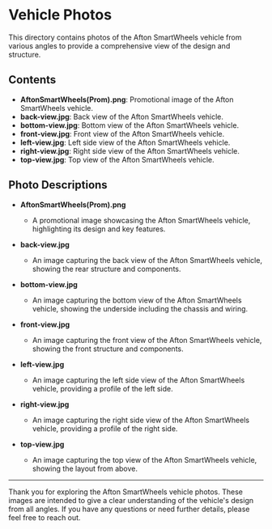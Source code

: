 # Vehicle Photos

This directory contains photos of the Afton SmartWheels vehicle from various angles to provide a comprehensive view of the design and structure.

## Contents

- **AftonSmartWheels(Prom).png**: Promotional image of the Afton SmartWheels vehicle.
- **back-view.jpg**: Back view of the Afton SmartWheels vehicle.
- **bottom-view.jpg**: Bottom view of the Afton SmartWheels vehicle.
- **front-view.jpg**: Front view of the Afton SmartWheels vehicle.
- **left-view.jpg**: Left side view of the Afton SmartWheels vehicle.
- **right-view.jpg**: Right side view of the Afton SmartWheels vehicle.
- **top-view.jpg**: Top view of the Afton SmartWheels vehicle.

## Photo Descriptions

- **AftonSmartWheels(Prom).png**
  - A promotional image showcasing the Afton SmartWheels vehicle, highlighting its design and key features.

- **back-view.jpg**
  - An image capturing the back view of the Afton SmartWheels vehicle, showing the rear structure and components.

- **bottom-view.jpg**
  - An image capturing the bottom view of the Afton SmartWheels vehicle, showing the underside including the chassis and wiring.

- **front-view.jpg**
  - An image capturing the front view of the Afton SmartWheels vehicle, showing the front structure and components.

- **left-view.jpg**
  - An image capturing the left side view of the Afton SmartWheels vehicle, providing a profile of the left side.

- **right-view.jpg**
  - An image capturing the right side view of the Afton SmartWheels vehicle, providing a profile of the right side.

- **top-view.jpg**
  - An image capturing the top view of the Afton SmartWheels vehicle, showing the layout from above.

---

Thank you for exploring the Afton SmartWheels vehicle photos. These images are intended to give a clear understanding of the vehicle's design from all angles. If you have any questions or need further details, please feel free to reach out.

